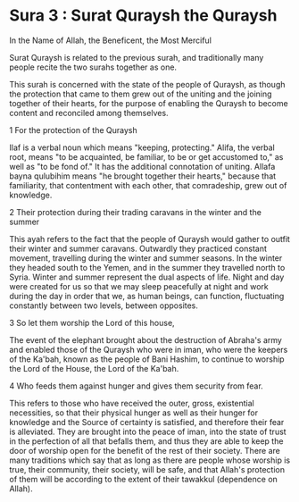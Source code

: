 Sura 3 : Surat Quraysh the Quraysh
==================================

In the Name of Allah, the Beneficent, the Most Merciful

Surat Quraysh is related to the previous surah, and traditionally many
people recite the two surahs together as one.

This surah is concerned with the state of the people of Quraysh, as
though the protection that came to them grew out of the uniting and the
joining together of their hearts, for the purpose of enabling the
Quraysh to become content and reconciled among themselves.

1 For the protection of the Quraysh

Ilaf is a verbal noun which means "keeping, pro­tecting." Alifa, the
verbal root, means "to be acquaint­ed, be familiar, to be or get
accustomed to," as well as "to be fond of." It has the additional
connotation of uniting. Allafa bayna qulu­bihim means "he brought
together their hearts," because that familiarity, that contentment with
each other, that comradeship, grew out of knowledge.

2 Their protection during their trading cara­vans in the winter and the
summer

This ayah refers to the fact that the people of Quraysh would gather to
outfit their winter and summer caravans. Outwardly they practiced
constant movement, travelling during the winter and sum­mer seasons. In
the winter they headed south to the Yemen, and in the summer they
travelled north to Syria. Winter and summer repre­sent the dual aspects
of life. Night and day were created for us so that we may sleep
peacefully at night and work during the day in order that we, as human
beings, can function, fluctuating constantly be­tween two levels,
between opposites.

3 So let them worship the Lord of this house,

The event of the elephant brought about the destruction of Abraha's
army and enabled those of the Quraysh who were in iman, who were the
keepers of the Ka'bah, known as the people of Bani Hashim, to continue
to worship the Lord of the House, the Lord of the Ka'bah.

4 Who feeds them against hunger and gives them security from fear.

This refers to those who have received the outer, gross, existential
necessities, so that their physical hunger as well as their hunger for
knowledge and the Source of certainty is satisfied, and therefore their
fear is alleviated. They are brought into the peace of iman, into the
state of trust in the perfection of all that befalls them, and thus they
are able to keep the door of worship open for the benefit of the rest of
their society. There are many traditions which say that as long as there
are people whose worship is true, their community, their society, will
be safe, and that Allah's protection of them will be according to the
extent of their tawakkul (dependence on Allah).


